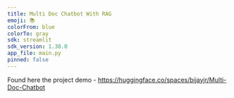 ```yaml
---
title: Multi Doc Chatbot With RAG
emoji: 📚
colorFrom: blue
colorTo: gray
sdk: streamlit
sdk_version: 1.38.0
app_file: main.py
pinned: false
---
```


Found here the project demo - https://huggingface.co/spaces/bijayjr/Multi-Doc-Chatbot

